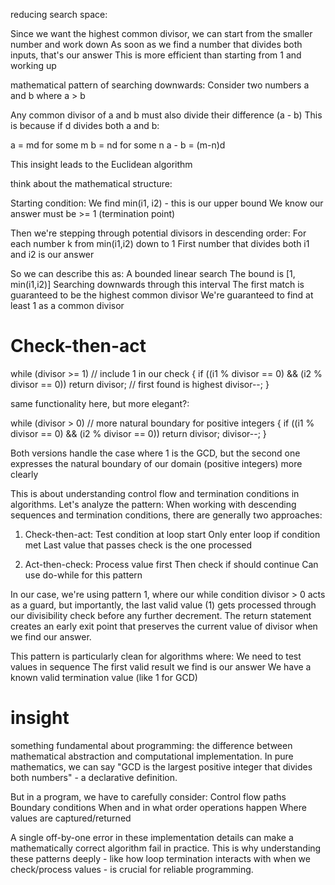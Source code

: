 reducing search space:

Since we want the highest common divisor, we can start from the smaller number and work down
As soon as we find a number that divides both inputs, that's our answer
This is more efficient than starting from 1 and working up


mathematical pattern of searching downwards:
Consider two numbers a and b where a > b

Any common divisor of a and b must also divide their difference (a - b)
This is because if d divides both a and b:

a = md for some m
b = nd for some n
a - b = (m-n)d


This insight leads to the Euclidean algorithm




think about the mathematical structure:

Starting condition:
	We find min(i1, i2) - this is our upper bound
	We know our answer must be >= 1 (termination point)

Then we're stepping through potential divisors in descending order:
	For each number k from min(i1,i2) down to 1
	First number that divides both i1 and i2 is our answer

So we can describe this as:
	A bounded linear search
	The bound is [1, min(i1,i2)]
	Searching downwards through this interval
	The first match is guaranteed to be the highest common divisor
	We're guaranteed to find at least 1 as a common divisor



# Check-then-act

while (divisor >= 1)  // include 1 in our check
{
    if ((i1 % divisor == 0) && (i2 % divisor == 0))
        return divisor;  // first found is highest
    divisor--;
}

same functionality here, but more elegant?:

while (divisor > 0)  // more natural boundary for positive integers
{
    if ((i1 % divisor == 0) && (i2 % divisor == 0))
        return divisor;
    divisor--;
}

Both versions handle the case where 1 is the GCD, but the second one expresses the natural boundary of our domain (positive integers) more clearly


This is about understanding control flow and termination conditions in algorithms. Let's analyze the pattern:
When working with descending sequences and termination conditions, there are generally two approaches:

1. Check-then-act:
	Test condition at loop start
	Only enter loop if condition met
	Last value that passes check is the one processed


2. Act-then-check:
	Process value first
	Then check if should continue
	Can use do-while for this pattern



In our case, we're using pattern 1, where our while condition divisor > 0 acts as a guard, but importantly, the last valid value (1) gets processed through our divisibility check before any further decrement. The return statement creates an early exit point that preserves the current value of divisor when we find our answer.


This pattern is particularly clean for algorithms where:
	We need to test values in sequence
	The first valid result we find is our answer
	We have a known valid termination value (like 1 for GCD)



# insight

something fundamental about programming: the difference between mathematical abstraction and computational implementation.
In pure mathematics, we can say "GCD is the largest positive integer that divides both numbers" - a declarative definition.

But in a program, we have to carefully consider:
	Control flow paths
	Boundary conditions
	When and in what order operations happen
	Where values are captured/returned

A single off-by-one error in these implementation details can make a mathematically correct algorithm fail in practice. This is why understanding these patterns deeply - like how loop termination interacts with when we check/process values - is crucial for reliable programming.